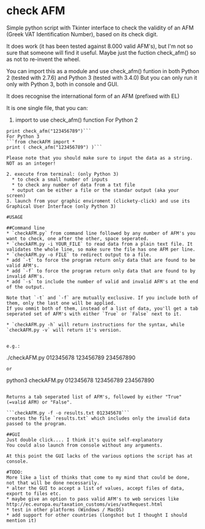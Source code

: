 # check AFM
Simple python script with Tkinter interface to check the validity of an AFM (Greek VAT Identification Number), based on its check digit.

It does work (it has been tested against 8.000 valid AFM's), but I'm not so sure that someone will find it useful. Maybe just the fuction check_afm() so as not to re-invent the wheel.

You can import this as a module and use check_afm() funtion in both Python 2 (tested with 2.7.6) and Python 3 (tested with 3.4.0)
But you can only run it only with Python 3, both in console and GUI.

It does recognise the international form of an AFM (prefixed with EL)

It is one single file, that you can:

1. import to use check_afm() function
For Python 2
```from checkAFM import *
print check_afm("123456789")```
For Python 3
```from checkAFM import *
print ( check_afm("123456789") )```

Please note that you should make sure to input the data as a string. NOT as an integer!

2. execute from terminal: (only Python 3)
  * to check a small number of inputs
  * to check any number of data from a txt file
  * output can be either a file or the standar output (aka your screen)
3. launch from your graphic enviroment (clickety-click) and use its Graphical User Interface (only Python 3)

#USAGE

##Command line
* `checkAFM.py` from command line followed by any number of AFM's you want to check, one after the other, space seperated.
* `checkAFM.py -i YOUR_FILE` to read data from a plain text file. It validates the whole line, so make sure the file has one AFM per line.
* `checkAFM.py -o FILE` to redirect output to a file.
* add `-t` to force the program return only data that are found to be valid AFM's.
* add `-f` to force the program return only data that are found to by invalid AFM's.
* add `-s` to include the number of valid and invalid AFM's at the end of the output.

Note that `-t` and `-f` are mutually exclusive. If you include both of them, only the last one will be applied.
If you ommit both of them, instead of a list of data, you'll get a tab seperated set of AFM's with either `True` or `False` next to it.

* `checkAFM.py -h` will return instructions for the syntax, while `checkAFM.py -v` will return it's version.


e.g.: 
```
./checkAFM.py 012345678 123456789 234567890
```
or
```
python3 checkAFM.py 012345678 123456789 234567890
```

Returns a tab seperated list of AFM's, followed by either "True" (=valid AFM) or "False".

```checkAFM.py -f -o results.txt 012345678```
creates the file `results.txt` which includes only the invalid data passed to the program.

##GUI
Just double click.... I think it's quite self-explanatory
You could also launch from console without any arguments.

At this point the GUI lacks of the various options the script has at console.

#TODO:
More like a list of thinks that come to my mind that could be done, not that will be done necessarily.
* alter the GUI to accept a list of values, accept files of data, export to files etc.
* maybe give an option to pass valid AFM's to web services like http://ec.europa.eu/taxation_customs/vies/vatRequest.html
* test in other platforms (Windows / MacOS)
* add support for other countries (longshot but I thought I should mention it)